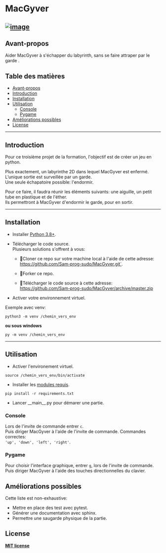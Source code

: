 # MacGyver

[![image](https://img.shields.io/github/license/Sam-prog-sudo/sam.github.io?style=flat-square)](https://github.com/Sam-prog-sudo/MacGyver/blob/master/LICENSE)
---
## Avant-propos

Aider MacGyver à s'échapper du labyrinth, sans se faire attraper par le garde .

## Table des matières

- [Avant-propos](#avant-propos)  
- [Introduction](#introduction)  
- [Installation](#installation)  
- [Utilisation](#utilisation)  
  - [Console](#console)  
  - [Pygame](#pygame)
- [Améliorations possibles](#améliorations-possibles)
- [License](#license)
---
## Introduction
Pour ce troisième projet de la formation, l'objectif est de créer un jeu en python.  

Plus exactement, un labyrinthe 2D dans lequel MacGyver est enfermé.  
L’unique sortie est surveillée par un garde.  
Une seule échapatoire possible: l'endormir.  

Pour ce faire, il faudra réunir les éléments suivants: une aiguille, un petit tube en plastique et de l'éther.  
Ils permettront à MacGyver d'endormir le garde, pour en sortir.

---
## Installation

* Installer [Python 3.8+](https://www.python.org/downloads/).  

* Télécharger le code source.  
Plusieurs solutions s'offrent à vous:  

  - 👯Cloner ce repo sur votre machine local à l'aide de cette adresse:  
https://github.com/Sam-prog-sudo/MacGyver.git`.  

  - 🍴Forker ce repo.

  - 💾Télécharger le code source à cette adresse:  
https://github.com/Sam-prog-sudo/MacGyver/archive/master.zip

* Activer votre environnement virtuel.

Exemple avec venv:
```shell
python3 -m venv /chemin_vers_env
```
**ou sous windows**  
```shell
py -m venv /chemin_vers_env
```

----
## Utilisation
* Activer l'environement virtuel.  
```shell
source /chemin_vers_env/bin/activate
```
* Installer les [modules requis](https://github.com/Sam-prog-sudo/MacGyver/blob/master/requirements.txt). 
```shell
pip install -r requirements.txt
```
* Lancer \_\_main__.py pour démarer une partie.

### Console
Lors de l'invite de commande entrer ``c``.  
Puis diriger MacGyver à l'aide de l'invite de commande. Commandes correctes:  
`'up', 'down', 'left', 'right'`.

### Pygame

Pour choisir l'interface graphique, entrer ``g``, lors de l'invite de commande.  
Puis diriger MacGyver à l'aide des touches directionnelles du clavier.

## Améliorations possibles
Cette liste est non-exhaustive:   

- Mettre en place des test avec pytest.  
- Générer une documentation avec sphinx.  
- Permettre une saugarde physique de la partie.  


## License
**[MIT license](http://opensource.org/licenses/mit-license.php)**
